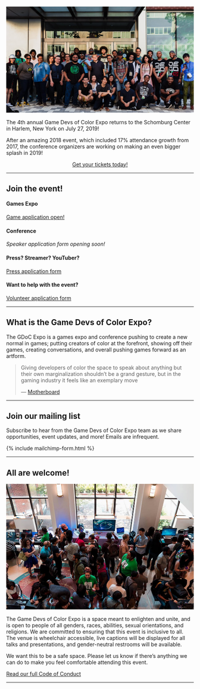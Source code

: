 <!--  # Play, learn, and celebrate diversity in games. -->
![](/assets/images/photos/2018/2018GDoCE.jpg)

The 4th annual Game Devs of Color Expo returns to the Schomburg Center in Harlem, New York on July 27, 2019! 

After an amazing 2018 event, which included 17% attendance growth from 2017, the conference organizers are working on making an even bigger splash in 2019!

<center><a href="https://gamedevsofcolorexpo.com/tickets/" class="btn">Get your tickets today!</a></center>

---

## Join the event!

#### Games Expo
[Game application open! ](http://bit.ly/gdoc19game) 
<br/>

#### Conference
*Speaker application form opening soon!*
<br/>

#### Press? Streamer? YouTuber?
[Press application form ](http://bit.ly/gdoc19press) 

#### Want to help with the event?
[Volunteer application form ](http://bit.ly/gdoc19volunteer) 

----

## What is the Game Devs of Color Expo?
The GDoC Expo is a games expo and conference pushing to create a new normal in games; putting creators of color at the forefront, showing off their games, creating conversations, and overall pushing games forward as an artform. 

<blockquote class="twitter-tweet" data-lang="en"><p lang="en" dir="ltr">
Giving developers of color the space to speak about anything but their own marginalization shouldn’t be a grand gesture, but in the gaming industry it feels like an exemplary move
</p>&mdash; <a href="https://motherboard.vice.com/en_us/article/5943vb/the-game-developers-of-color-expo-was-a-respite-from-the-hostile-gaming-scene">Motherboard</a></blockquote>

----

## Join our mailing list

Subscribe to hear from the Game Devs of Color Expo team as we share opportunities, event updates, and more! Emails are infrequent.

{% include mailchimp-form.html %}

----

## All are welcome!

![](/assets/images/photos/2018/2018GDoCE_1.jpg)

The Game Devs of Color Expo is a space meant to enlighten and unite, and is open to people of all genders, races, abilities, sexual orientations, and religions. We are committed to ensuring that this event is inclusive to all. The venue is wheelchair accessible, live captions will be displayed for all talks and presentations, and gender-neutral restrooms will be available.

We want this to be a safe space. Please let us know if there’s anything we can do to make you feel comfortable attending this event.


[Read our full Code of Conduct](/codeofconduct)

----
